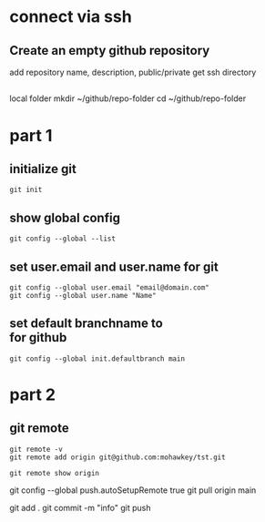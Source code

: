 # connect via ssh
## Create an empty github repository
add repository name, description, public/private
get ssh directory
##
local folder
mkdir ~/github/repo-folder
cd ~/github/repo-folder

# part 1

## initialize git
~~~
git init
~~~
## show global config
~~~
git config --global --list
~~~
## set user.email and user.name for git
~~~
git config --global user.email "email@domain.com"
git config --global user.name "Name"
~~~
## set default branchname to <main> for github
~~~
git config --global init.defaultbranch main
~~~



# part 2

## git remote
~~~
git remote -v
git remote add origin git@github.com:mohawkey/tst.git

~~~
~~~
git remote show origin
~~~
git config --global push.autoSetupRemote true
git pull origin main

git add .
git commit -m "info"
git push

